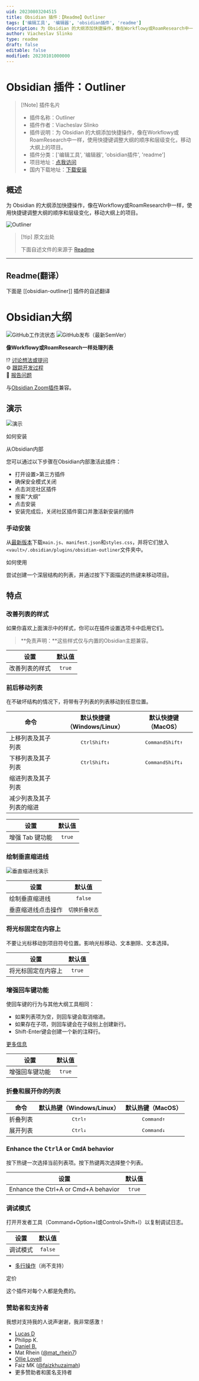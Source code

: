 ```yaml
---
uid: 20230803204515
title: Obsidian 插件：【Readme】Outliner
tags: ['编辑工具', '编辑器', 'obsidian插件', 'readme']
description: 为 Obsidian 的大纲添加快捷操作，像在Workflowy或RoamResearch中一样，使用快捷键调整大纲的顺序和层级变化，移动大纲上的项目。
author: Viacheslav Slinko
type: readme
draft: false
editable: false
modified: 20230101000000
---
```


# Obsidian 插件：Outliner

> [!Note] 插件名片
> - 插件名称：Outliner
> - 插件作者：Viacheslav Slinko
> - 插件说明：为 Obsidian 的大纲添加快捷操作，像在Workflowy或RoamResearch中一样，使用快捷键调整大纲的顺序和层级变化，移动大纲上的项目。
> - 插件分类：['编辑工具', '编辑器', 'obsidian插件', 'readme']
> - 项目地址：[点我访问](https://github.com/vslinko/obsidian-outliner)
> - 国内下载地址：[下载安装](https://pkmer.cn/products/plugin/pluginMarket/?obsidian-outliner)

## 概述

为 Obsidian 的大纲添加快捷操作，像在Workflowy或RoamResearch中一样，使用快捷键调整大纲的顺序和层级变化，移动大纲上的项目。

![Outliner](https://cdn.pkmer.cn/covers/obsidian-outliner.gif!pkmer)

> [!tip] 原文出处
> 
>下面自述文件的来源于 [Readme](https://ghproxy.net/https://raw.githubusercontent.com/vslinko/obsidian-outliner/main/README.md)
> 

---

## Readme(翻译）

下面是 [[obsidian-outliner]] 插件的自述翻译


# Obsidian大纲

![GitHub工作流状态](https://img.shields.io/github/workflow/status/vslinko/obsidian-outliner/Release?logo=github&style=for-the-badge)
![GitHub发布（最新SemVer）](https://img.shields.io/github/v/release/vslinko/obsidian-outliner?style=for-the-badge&sort=semver)

**像Workflowy或RoamResearch一样处理列表**

⁉️ [讨论想法或提问](https://github.com/vslinko/obsidian-outliner/discussions)<br>
⚙️ [跟踪开发过程](https://github.com/users/vslinko/projects/3/views/1)<br>
🐛 [报告问题](https://github.com/vslinko/obsidian-outliner/issues)

与[Obsidian Zoom插件](https://github.com/vslinko/obsidian-zoom)兼容。

## 演示

![演示](https://raw.githubusercontent.com/vslinko/obsidian-outliner/main/demo.gif)

如何安装

从Obsidian内部

您可以通过以下步骤在Obsidian内部激活此插件：

- 打开设置>第三方插件
- 确保安全模式关闭
- 点击浏览社区插件
- 搜索“大纲”
- 点击安装
- 安装完成后，关闭社区插件窗口并激活新安装的插件

### 手动安装

从[最新版本](https://github.com/vslinko/obsidian-outliner/releases/latest)下载`main.js`、`manifest.json`和`styles.css`，并将它们放入`<vault>/.obsidian/plugins/obsidian-outliner`文件夹中。

如何使用

尝试创建一个深层结构的列表，并通过按下下面描述的热键来移动项目。

## 特点

### 改善列表的样式

如果你喜欢上面演示中的样式，你可以在插件设置选项卡中启用它们。

> **免责声明：**这些样式仅与内置的Obsidian主题兼容。

| 设置                           | 默认值 |
| ----------------------------- | :----: |
| 改善列表的样式 | `true` |

### 前后移动列表

在不破坏结构的情况下，将带有子列表的列表移动到任意位置。

| 命令                         |       默认快捷键（Windows/Linux）       |             默认快捷键（MacOS）             |
| --------------------------- | :------------------------------------: | :--------------------------------------: |
| 上移列表及其子列表           | <kbd>Ctrl</kbd><kbd>Shift</kbd><kbd>↑</kbd> | <kbd>Command</kbd><kbd>Shift</kbd><kbd>↑</kbd> |
| 下移列表及其子列表           | <kbd>Ctrl</kbd><kbd>Shift</kbd><kbd>↓</kbd> | <kbd>Command</kbd><kbd>Shift</kbd><kbd>↓</kbd> |
| 缩进列表及其子列表           |                                        |                                          |
| 减少列表及其子列表的缩进     |                                        |                                          |

| 设置               | 默认值 |
| ----------------- | :----: |
| 增强 Tab 键功能 | `true` |

### 绘制垂直缩进线

![垂直缩进线演示](https://raw.githubusercontent.com/vslinko/obsidian-outliner/main/demo2.gif)

| 设置                                   | 默认值           |
| -------------------------------------- | :--------------: |
| 绘制垂直缩进线                         |     `false`      |
| 垂直缩进线点击操作                     | `切换折叠状态`   |

### 将光标固定在内容上

不要让光标移动到项目符号位置。影响光标移动、文本删除、文本选择。

| 设置                           | 默认值  |
| ------------------------------ | :----: |
| 将光标固定在内容上 | `true` |

### 增强回车键功能

使回车键的行为与其他大纲工具相同：

- 如果列表项为空，则回车键会取消缩进。
- 如果存在子项，则回车键会在子级别上创建新行。
- Shift-Enter键会创建一个新的注释行。

[更多信息](https://github.com/vslinko/obsidian-outliner/discussions/98#discussioncomment-649514)

| 设置                   | 默认值  |
| --------------------- | :----: |
| 增强回车键功能         | `true` |

### 折叠和展开你的列表

| 命令           | 默认热键（Windows/Linux） | 默认热键（MacOS） |
| --------------- | :----------------------------: | :----------------------------: |
| 折叠列表   |  <kbd>Ctrl</kbd><kbd>↑</kbd>   | <kbd>Command</kbd><kbd>↑</kbd> |
| 展开列表 |  <kbd>Ctrl</kbd><kbd>↓</kbd>   | <kbd>Command</kbd><kbd>↓</kbd> |

### Enhance the <kbd>Ctrl</kbd><kbd>A</kbd> or <kbd>Cmd</kbd><kbd>A</kbd> behavior

按下热键一次选择当前列表项。按下热键两次选择整个列表。

| 设置                                 | 默认值        |
| ------------------------------------ | :-----------: |
| Enhance the Ctrl+A or Cmd+A behavior |    `true`     |

### 调试模式

打开开发者工具（Command+Option+I或Control+Shift+I）以复制调试日志。

| 设置       | 默认值  |
| ---------- | :----: |
| 调试模式   | `false` |

- [多行操作](https://github.com/vslinko/obsidian-outliner/issues/3)（尚不支持）

定价

这个插件对每个人都是免费的。

### 赞助者和支持者

我想对支持我的人说声谢谢，我非常感激！

- [Lucas D](https://twitter.com/lucasdreier)
- Philipp K.
- [Daniel B.](https://github.com/danieltomasz)
- Mat Rhein ([@mat_rhein7](http://twitter.com/mat_rhein7))
- [Ollie Lovell](https://www.ollielovell.com/)
- Faiz MK ([@faizkhuzaimah](https://twitter.com/faizkhuzaimah))
- 更多赞助者和匿名支持者



